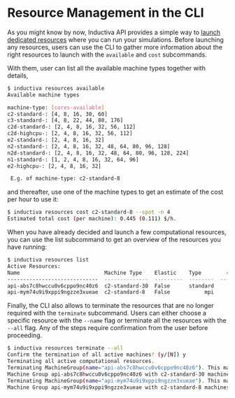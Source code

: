 # Resource Management in the CLI

As you might know by now, Inductiva API provides a simple way to [launch
dedicated resources]() where you can run your simulations. Before launching any
resources, users can use the CLI to gather more information about the right
resources to launch with the `available` and `cost` subcommands.

With them, user can list all the available machine types together with details,
```bash
$ inductiva resources available
Available machine types

machine-type: [cores-available]
c2-standard-: [4, 8, 16, 30, 60]
c3-standard-: [4, 8, 22, 44, 88, 176]
c2d-standard-: [2, 4, 8, 16, 32, 56, 112]
c2d-highcpu-: [2, 4, 8, 16, 32, 56, 112]
e2-standard-: [2, 4, 8, 16, 32]
n2-standard-: [2, 4, 8, 16, 32, 48, 64, 80, 96, 128]
n2d-standard-: [2, 4, 8, 16, 32, 48, 64, 80, 96, 128, 224]
n1-standard-: [1, 2, 4, 8, 16, 32, 64, 96]
e2-highcpu-: [2, 4, 8, 16, 32]

 E.g. of machine-type: c2-standard-8
```

and thereafter, use one of the machine types to get an estimate of the cost
per hour to use it:
```bash
$ inductiva resources cost c2-standard-8 --spot -n 4
Estimated total cost (per machine): 0.445 (0.111) $/h.
```

When you have already decided and launch a few computational resources, you can
use the list subcommand to get an overview of the resources you have running:
```bash
$ inductiva resources list
Active Resources:
Name                           Machine Type    Elastic    Type        # machines    Disk Size in GB  Spot    Started at (UTC)
-----------------------------  --------------  ---------  --------  ------------  -----------------  ------  ------------------
api-abs7c8hwccu0v6cppo9nc40z6  c2-standard-30  False      standard             5                 70  True    01 Feb, 23:06:52
api-mym74u9i9xppi9ngzze3xueae  c2-standard-8   False           mpi             4                 70  True    02 Feb, 00:29:53
```

Finally, the CLI also allows to terminate the resources that are no longer required with
the `terminate` subcommand. Users can either choose a specific resource with the
`--name` flag or terminate all the resources with the `--all` flag. Any of the steps
require confirmation from the user before proceeding.
```bash
$ inductiva resources terminate --all
Confirm the termination of all active machines? (y/[N]) y
Terminating all active computational resources.
Terminating MachineGroup(name="api-abs7c8hwccu0v6cppo9nc40z6"). This may take a few minutes.
Machine Group api-abs7c8hwccu0v6cppo9nc40z6 with c2-standard-30 machines successfully terminated in 0:01:07.
Terminating MachineGroup(name="api-mym74u9i9xppi9ngzze3xueae"). This may take a few minutes.
Machine Group api-mym74u9i9xppi9ngzze3xueae with c2-standard-8 machines successfully terminated in 0:01:12.
```
